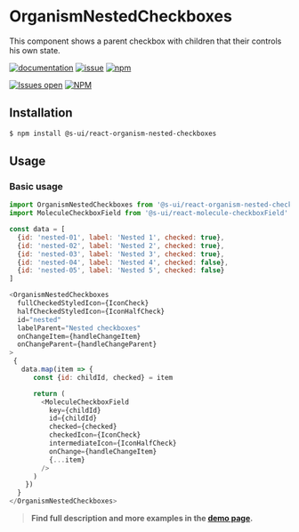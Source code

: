 # OrganismNestedCheckboxes

This component shows a parent checkbox with children that their controls his own state.

[![documentation](https://img.shields.io/badge/read%20the%20doc-black?logo=readthedocs)](https://sui-components.vercel.app/workbench/organism/nestedCheckboxes/)
[![issue](https://img.shields.io/badge/report%20a%20bug-black?logo=openbugbounty&logoColor=red)](https://github.com/SUI-Components/sui-components/issues/new?&projects=4&template=bug-report.yml&assignees=&template=report-a-bug.yml&title=🪲+&labels=bug,component,organism,nestedCheckboxes)
[![npm](https://img.shields.io/npm/dt/%40s-ui/react-organism-nested-checkboxes?logo=npm&labelColor=black)](https://www.npmjs.com/package/@s-ui/react-organism-nested-checkboxes)

[![Issues open](https://img.shields.io/github/issues-search/SUI-Components/sui-components?query=is%3Aopen%20label%3Acomponent%20label%3AnestedCheckboxes&logo=openbugbounty&logoColor=red&label=issues%20open&color=red)](https://github.com/SUI-Components/sui-components/issues?q=is%3Aopen+label%3Acomponent+label%3AnestedCheckboxes)
[![NPM](https://img.shields.io/npm/l/%40s-ui%2Freact-organism-nested-checkboxes)](https://github.com/SUI-Components/sui-components/blob/main/components/organism/nestedCheckboxes/LICENSE.md)

## Installation

```sh
$ npm install @s-ui/react-organism-nested-checkboxes
```

## Usage

### Basic usage
```js
import OrganismNestedCheckboxes from '@s-ui/react-organism-nested-checkboxes'
import MoleculeCheckboxField from '@s-ui/react-molecule-checkboxField'

const data = [
  {id: 'nested-01', label: 'Nested 1', checked: true},
  {id: 'nested-02', label: 'Nested 2', checked: true},
  {id: 'nested-03', label: 'Nested 3', checked: true},
  {id: 'nested-04', label: 'Nested 4', checked: false},
  {id: 'nested-05', label: 'Nested 5', checked: false}
]

<OrganismNestedCheckboxes
  fullCheckedStyledIcon={IconCheck}
  halfCheckedStyledIcon={IconHalfCheck}
  id="nested"
  labelParent="Nested checkboxes"
  onChangeItem={handleChangeItem}
  onChangeParent={handleChangeParent}
>
 {
   data.map(item => {
      const {id: childId, checked} = item

      return (
        <MoleculeCheckboxField
          key={childId}
          id={childId}
          checked={checked}
          checkedIcon={IconCheck}
          intermediateIcon={IconHalfCheck}
          onChange={handleChangeItem}
          {...item}
        />
      )
    })
  }
</OrganismNestedCheckboxes>
```


> **Find full description and more examples in the [demo page](https://sui-components.now.sh/workbench/organism/nestedCheckboxes/demo).**